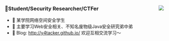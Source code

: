 ### 👋Student/Security Researcher/CTFer    <img align="right" src="https://github-readme-stats.vercel.app/api?username=Y4tacker&show_icons=true&theme=radical">
 
  
   
    
     
     
- 🔭 某学院网络空间安全学生      
- 🌱 主要学习Web安全相关、不知名废物级Java安全研究弟中弟
- 🍔 Blog: http://y4tacker.github.io/ 欢迎互相交流学习～
